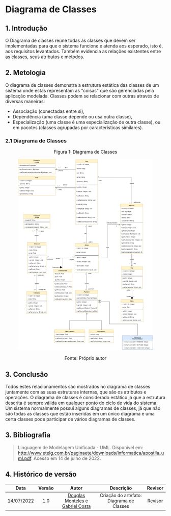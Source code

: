 # Diagrama de Classes

## 1. Introdução
O Diagrama de classes reúne todas as classes que devem ser implementadas para que o sistema funcione e atenda aos esperado, isto é, aos requisitos levantados. Também evidencia as relações existentes entre as classes, seus atributos e métodos.

## 2. Metologia
O diagrama de classes demonstra a estrutura estática das classes de um sistema onde estas representam as "coisas" que são gerenciadas pela aplicação modelada. Classes podem se relacionar com outras através de diversas maneiras: 

- Associação (conectadas entre si), 
- Dependência (uma classe depende ou usa outra classe), 
- Especialização (uma classe é uma especialização de outra classe), ou em pacotes (classes agrupadas por características similares). 

### 2.1 Diagrama de Classes

<figure>
  <figcaption style="text-align: center !important">
    Figura 1: Diagrama de Classes
  </figcaption>

  ![Diagrama de Classes](../img/Diagramas/DiagramaDeClasses.png)

  <figcaption style="text-align: center !important">
    Fonte: Próprio autor
  </figcaption>
</figure>

## 3. Conclusão
Todos estes relacionamentos são mostrados no diagrama de classes juntamente com as suas estruturas internas, que são os atributos e operações. O diagrama de classes é considerado estático já que a estrutura descrita é sempre válida em qualquer ponto do ciclo de vida do sistema. Um sistema normalmente possui alguns diagramas de classes, já que não são todas as classes que estão inseridas em um único diagrama e uma certa classes pode participar de vários diagramas de classes.

## 3. Bibliografia

> Linguagem de Modelagem Unificada - UML. Disponível em: <http://www.etelg.com.br/paginaete/downloads/informatica/apostila_uml.pdf>. Acesso em 14 de julho de 2022.

## 4. Histórico de versão
| Data | Versão | Autor | Descrição | Revisor |
| :-: | :-: | :-: | :-: | :-: |
| 14/07/2022 | 1.0 | [Douglas Monteles](https://github.com/DouglasMonteles) e [Gabriel Costa](https://github.com/GabrielCostaDeOliveira) | Criação do artefato: Diagrama de Classes | Revisor |
